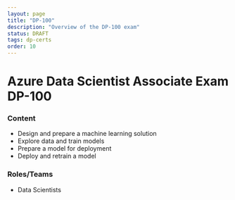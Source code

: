 ```yaml
---
layout: page
title: "DP-100"
description: "Overview of the DP-100 exam"
status: DRAFT
tags: dp-certs
order: 10
---
```

# Azure Data Scientist Associate Exam DP-100
  
### Content
  
- Design and prepare a machine learning solution
- Explore data and train models
- Prepare a model for deployment
- Deploy and retrain a model  
  
### Roles/Teams  
  
- Data Scientists  
